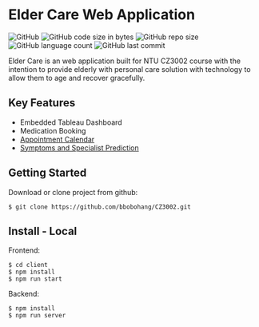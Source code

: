 # Elder Care Web Application
![GitHub](https://img.shields.io/github/license/bbobohang/CZ3002)
![GitHub code size in bytes](https://img.shields.io/github/languages/code-size/bbobohang/CZ3002)
![GitHub repo size](https://img.shields.io/github/repo-size/bbobohang/CZ3002)
![GitHub language count](https://img.shields.io/github/languages/count/bbobohang/CZ3002)
![GitHub last commit](https://img.shields.io/github/last-commit/bbobohang/CZ3002)

Elder Care is an web application built for NTU CZ3002 course with the intention to provide elderly with personal care solution with technology to allow them to age and recover gracefully.

## Key Features
- Embedded Tableau Dashboard
- Medication Booking 
- [Appointment Calendar](https://www.npmjs.com/package/react-big-calendar)
- [Symptoms and Specialist Prediction](https://apimedic.com/)

## Getting Started
Download or clone project from github:
```
$ git clone https://github.com/bbobohang/CZ3002.git
```

## Install - Local

Frontend:
```
$ cd client
$ npm install
$ npm run start
```
Backend:
```
$ npm install
$ npm run server
```
